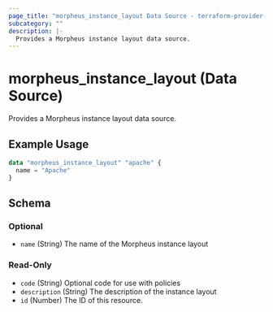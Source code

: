 ```yaml
---
page_title: "morpheus_instance_layout Data Source - terraform-provider-morpheus"
subcategory: ""
description: |-
  Provides a Morpheus instance layout data source.
---
```


# morpheus_instance_layout (Data Source)

Provides a Morpheus instance layout data source.

## Example Usage

```terraform
data "morpheus_instance_layout" "apache" {
  name = "Apache"
}
```

<!-- schema generated by tfplugindocs -->
## Schema

### Optional

- `name` (String) The name of the Morpheus instance layout

### Read-Only

- `code` (String) Optional code for use with policies
- `description` (String) The description of the instance layout
- `id` (Number) The ID of this resource.